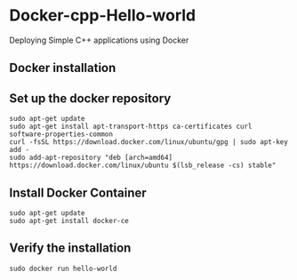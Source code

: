 # Docker-cpp-Hello-world
Deploying Simple C++ applications using Docker 

## Docker installation

## Set up the docker repository

```
sudo apt-get update
sudo apt-get install apt-transport-https ca-certificates curl software-properties-common
curl -fsSL https://download.docker.com/linux/ubuntu/gpg | sudo apt-key add -
sudo add-apt-repository "deb [arch=amd64] https://download.docker.com/linux/ubuntu $(lsb_release -cs) stable"
```

## Install Docker Container

```
sudo apt-get update
sudo apt-get install docker-ce
```

## Verify the installation

```
sudo docker run hello-world
```


